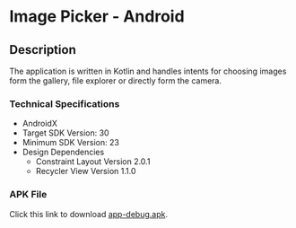 # Image Picker - Android

## Description
The application is written in Kotlin and handles intents for choosing images form the gallery, file explorer or directly form the camera.

### Technical Specifications
- AndroidX
- Target SDK Version: 30
- Minimum SDK Version: 23
- Design Dependencies
    - Constraint Layout Version 2.0.1
    - Recycler View Version 1.1.0

### APK File
Click this link to download [app-debug.apk](https://github.com/ShahzaibWaseem/imagePicker-Android/blob/master/app/build/outputs/apk/debug/app-debug.apk).